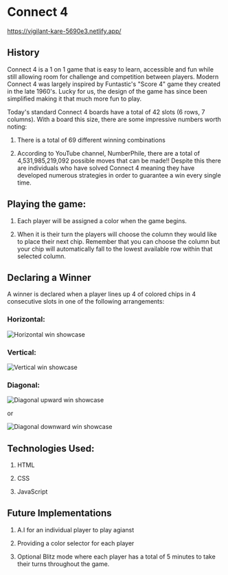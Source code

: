# Connect 4

https://vigilant-kare-5690e3.netlify.app/

## History

Connect 4 is a 1 on 1 game that is easy to learn, accessible and fun while still allowing room for challenge and competition between players. Modern Connect 4 was largely inspired by Funtastic's "Score 4" game they created in the late 1960's. Lucky for us, the design of the game has since been simplified making it that much more fun to play. 

Today's standard Connect 4 boards have a total of 42 slots (6 rows, 7 columns). With a board this size, there are some impressive numbers worth noting:
  
1. There is a total of 69 different winning combinations 
  
2. According to YouTube channel, NumberPhile, there are a total of 4,531,985,219,092 possible moves that can be made!! Despite this there are individuals who have solved Connect 4 meaning they have developed numerous strategies in order to guarantee a win every single time. 


## Playing the game:

1. Each player will be assigned a color when the game begins. 
  
2. When it is their turn the players will choose the column they would like to place their next chip. Remember that you can choose the column but your chip will automatically fall to the lowest available row within that selected column. 


## Declaring a Winner

A winner is declared when a player lines up 4 of colored chips in 4 consecutive slots in one of the following arrangements:


### Horizontal:

![Horizontal win showcase](https://i.imgur.com/gnTo5GR.png)

### Vertical:

![Vertical win showcase](https://i.imgur.com/YkjEnUV.png)

### Diagonal:

![Diagonal upward win showcase](https://i.imgur.com/nlmmDY2.png)

or

![Diagonal downward win showcase](https://i.imgur.com/4hBrLyX.png)

## Technologies Used:

1. HTML

2. CSS

3. JavaScript

## Future Implementations 

1. A.I for an individual player to play agianst

2. Providing a color selector for each player

3. Optional Blitz mode where each player has a total of 5 minutes to take their turns throughout the game.
